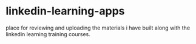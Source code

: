 # linkedin-learning-apps
place for reviewing and uploading the materials i have built along with the linkedin learning training courses. 
